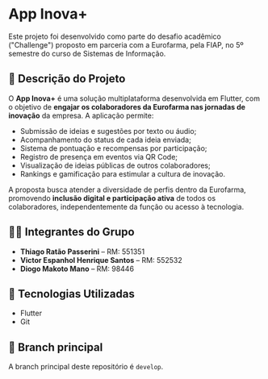 # App Inova+

Este projeto foi desenvolvido como parte do desafio acadêmico ("Challenge") proposto em parceria com a Eurofarma, pela FIAP, no 5º semestre do curso de Sistemas de Informação.

## 📘 Descrição do Projeto

O **App Inova+** é uma solução multiplataforma desenvolvida em Flutter, com o objetivo de **engajar os colaboradores da Eurofarma nas jornadas de inovação** da empresa. A aplicação permite:

- Submissão de ideias e sugestões por texto ou áudio;
- Acompanhamento do status de cada ideia enviada;
- Sistema de pontuação e recompensas por participação;
- Registro de presença em eventos via QR Code;
- Visualização de ideias públicas de outros colaboradores;
- Rankings e gamificação para estimular a cultura de inovação.

A proposta busca atender a diversidade de perfis dentro da Eurofarma, promovendo **inclusão digital e participação ativa** de todos os colaboradores, independentemente da função ou acesso à tecnologia.

## 👨‍💻 Integrantes do Grupo

- **Thiago Ratão Passerini** – RM: 551351  
- **Victor Espanhol Henrique Santos** – RM: 552532  
- **Diogo Makoto Mano** – RM: 98446  

## 🚀 Tecnologias Utilizadas

- Flutter
- Git

## 📂 Branch principal

A branch principal deste repositório é `develop`.
